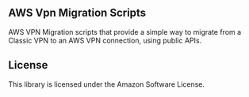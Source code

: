 ## AWS Vpn Migration Scripts

AWS VPN Migration scripts that provide a simple way to migrate from a Classic VPN to an AWS VPN connection, using public APIs.

## License

This library is licensed under the Amazon Software License.
